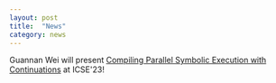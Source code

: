 ```yaml
---
layout: post
title:  "News"
category: news
---
```


Guannan Wei will present [Compiling Parallel Symbolic Execution with Continuations](https://continuation.passing.style/static/papers/icse23.pdf) at ICSE'23!
